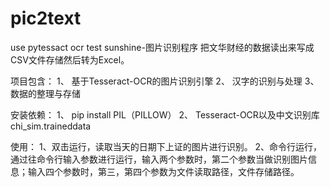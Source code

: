 ﻿# pic2text
use pytessact ocr test
sunshine-图片识别程序
把文华财经的数据读出来写成CSV文件存储然后转为Excel。


项目包含：
1、 基于Tesseract-OCR的图片识别引擎
2、 汉字的识别与处理
3、 数据的整理与存储


安装依赖：
1、 pip install PIL（PILLOW）
2、 Tesseract-OCR以及中文识别库chi_sim.traineddata

使用：
1、双击运行，读取当天的日期下上证的图片进行识别。
2、命令行运行，通过往命令行输入参数进行运行，输入两个参数时，第二个参数当做识别图片信息；输入四个参数时，第三，第四个参数为文件读取路径，文件存储路径。

